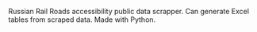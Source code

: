 Russian Rail Roads accessibility public data scrapper. Can generate Excel tables from scraped data. 
Made with Python. 
